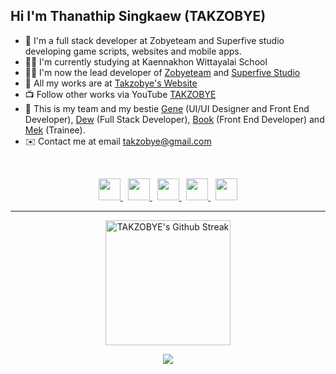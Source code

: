 <h2>Hi I'm Thanathip Singkaew (TAKZOBYE)</h2>

- 🧠 I'm a full stack developer at Zobyeteam and Superfive studio developing game scripts, websites and mobile apps.
- 🧑‍🎓 I'm currently studying at Kaennakhon Wittayalai School
- 🧑‍💻 I'm now the lead developer of [Zobyeteam](https://zobyeteam.com) and [Superfive Studio](https://github.com/SuperfiveStudio)
- 📃 All my works are at [Takzobye's Website](https://takzobye.dev)
- 📺 Follow other works via YouTube [TAKZOBYE](https://youtube.com/@takzobyetzb)
- 💖 This is my team and my bestie [Gene](https://github.com/genezobye) (UI/UI Designer and Front End Developer), [Dew](https://github.com/Generatee) (Full Stack Developer), [Book](https://github.com/InTheLibraryy) (Front End Developer) and [Mek](https://github.com/siripat01) (Trainee).
- ✉️ Contact me at email takzobye@gmail.com

<br>
<p align=center>
  <a href="https://www.facebook.com/TAKZOBYETZB/">
    <img width="35" src="https://media.discordapp.net/attachments/1079080782804549642/1163916909914370138/facebook.png?ex=65415117&is=652edc17&hm=96bcea4efa44fff8ca8de36fa929c9058eccefc3bd52c9c8b119dfcee6159931&=" />
  </a>
  &nbsp;
  <a href="https://instagram.com/takzobye/">
    <img width="35" src="https://media.discordapp.net/attachments/1079080782804549642/1163916908144373840/instagram.png?ex=65415117&is=652edc17&hm=b65e64935d0be91e56b95cdebb9fa436e1ac37d007a225deddce398927b76b12&=">
  </a>
  &nbsp;
  <a href="https://x.com/takzobye">
    <img width="35" src="https://media.discordapp.net/attachments/1079080782804549642/1163917854597460138/twitter.png?ex=654151f9&is=652edcf9&hm=5d530b9e5930246627ec4c6d53bf22f99b8a9c6d073045dc21086db06e2aa69f&=">
  </a>
  &nbsp;
  <a href="https://discord.gg/sJ6PJ7C">
    <img width="35" src="https://media.discordapp.net/attachments/1079080782804549642/1163916907683008683/discord.png?ex=65415117&is=652edc17&hm=13d43b5a401043edfca9547f8bc4ef531c1bb6ac88a6cdd6f9b79456978da0f2&=">
  </a>
  &nbsp;
  <a href="https://youtube.com/@takzobyetzb">
    <img width="35" src="https://media.discordapp.net/attachments/1079080782804549642/1163916909360721991/youtube.png?ex=65415117&is=652edc17&hm=0847914daa6fe4928ad389246a7cf608b7409c3b0c2fe0d14999794e4cf744a3&=">
  </a>
</p>

<hr>

<p align=center>
  <img height="200" src="http://github-readme-streak-stats.herokuapp.com?user=takzobye&theme=radical" alt="TAKZOBYE's Github Streak">
  <br>
  <!-- 
  <img height="150" src="https://takzobye-github-readme-stats.vercel.app/api?username=takzobye&hide=issues,contribs&show_icons=true&theme=radical&layout=compact" alt="TAKZOBYE"s Github Top Langs (Loading..., Please refresh website.)">
  <img height="150" src="https://takzobye-github-readme-stats.vercel.app/api/top-langs/?username=takzobye&show_icons=true&theme=radical&layout=compact" alt="TAKZOBYE's Github Stats (Loading..., Please refresh website.)">
  -->
</p>
<p align=center>
  <a href="https://skillicons.dev">
    <img src="https://skillicons.dev/icons?i=lua,dart,flutter,arduino,html,css,js,jquery,tailwind,php,vue,react,nextjs,nodejs,express,mysql,mongodb,firebase,nginx,linux,aws,azure,gcp,git,github,githubactions,docker,cloudflare" />
  </a>
</p>
